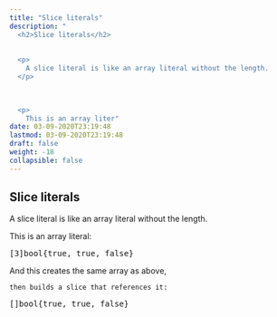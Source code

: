 ```yaml
---
title: "Slice literals"
description: "
  <h2>Slice literals</h2>
  
  
  <p>
    A slice literal is like an array literal without the length.
  </p>
  

  
  <p>
    This is an array liter"
date: 03-09-2020T23:19:48
lastmod: 03-09-2020T23:19:48
draft: false
weight: -18
collapsible: false
---
```


  <h2>Slice literals</h2>
  
  
  <p>
    A slice literal is like an array literal without the length.
  </p>
  

  
  <p>
    This is an array literal:
  </p>
  

  
  <pre>[3]bool{true, true, false}</pre>
  

  
  <p>
    And this creates the same array as above,


    then builds a slice that references it:
  </p>
  

  
  <pre>[]bool{true, true, false}</pre>
  

	
		
	


                                                